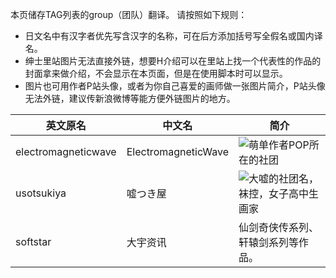 本页储存TAG列表的group（团队）翻译。
请按照如下规则：
* 日文名中有汉字者优先写含汉字的名称，可在后方添加括号写全假名或国内译名。
* 绅士里站图片无法直接外链，想要H介绍可以在里站上找一个代表性的作品的封面拿来做介绍，不会显示在本页面，但是在使用脚本时可以显示。
* 图片也可用作者P站头像，或者为你自己喜爱的画师做一张图片简介，P站头像无法外链，建议传新浪微博等能方便外链图片的地方。

| 英文原名 | 中文名 | 简介 |
| -------- | ---------------------- | ---------------------------------------- |
| electromagneticwave | ElectromagneticWave | ![萌单作者POP所在的社团](http://ww2.sinaimg.cn/large/6c84b2d6gw1f3614z9jokj205k07ndg1.jpg) |
| usotsukiya | 嘘つき屋 | ![大嘘的社团名，袜控，女子高中生画家](http://exhentai.org/t/72/3c/723ca0e20e7cbf1b9f83c3a082c37b560de437aa-2602261-1787-2500-jpg_l.jpg) |
| softstar | 大宇资讯 | 仙剑奇侠传系列、轩辕剑系列等作品。 |